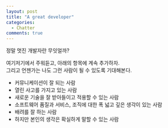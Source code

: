 ```yaml
---
layout: post
title: "A great developer"
categories:
  - Chatter
comments: true
---
```


정말 멋진 개발자란 무잇얼까?

여기저기에서 주워듣고, 아래의 항목에 계속 추가하자.  
그리고 언젠가는 나도 그런 사람이 될 수 있도록 기대해본다.  

* 커뮤니케이션이 잘 되는 사람
* 열린 사고를 가지고 있는 사람
* 새로운 기술을 잘 받아들이고 적용할 수 있는 사람
* 소프트웨어 품질과 서비스, 조직에 대한 폭 넓고 깊은 생각이 있는 사람
* 배려를 잘 하는 사람
* 하지만 본인의 생각은 확실하게 말할 수 있는 사람